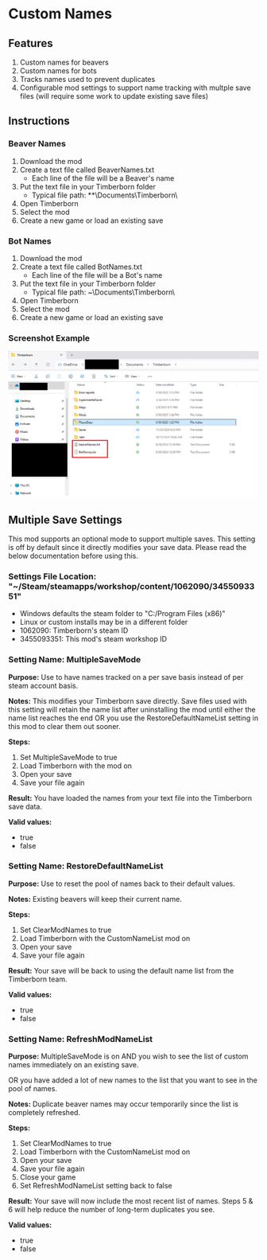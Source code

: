 # Custom Names

## Features
1. Custom names for beavers
1. Custom names for bots
1. Tracks names used to prevent duplicates
1. Configurable mod settings to support name tracking with multple save files (will require some work to update existing save files)

## Instructions

### Beaver Names
1. Download the mod
1. Create a text file called BeaverNames.txt
   -  Each line of the file will be a Beaver's name
1. Put the text file in your Timberborn folder
   -  Typical file path: **\Documents\Timberborn\
1. Open Timberborn
1. Select the mod
1. Create a new game or load an existing save

### Bot Names
1. Download the mod
1. Create a text file called BotNames.txt
   -  Each line of the file will be a Bot's name
1. Put the text file in your Timberborn folder
   -  Typical file path: ~\Documents\Timberborn\
1. Open Timberborn
1. Select the mod
1. Create a new game or load an existing save

### Screenshot Example
![ScreenshotOfTextFilePaths](/FileLocationScreenshot.png)

## Multiple Save Settings
This mod supports an optional mode to support multiple saves. This setting is off by default since it directly modifies your save data. Please read the below documentation before using this.

### Settings File Location: "~/Steam/steamapps/workshop/content/1062090/3455093351"
- Windows defaults the steam folder to "C:/Program Files (x86)"
- Linux or custom installs may be in a different folder
- 1062090: Timberborn's steam ID
- 3455093351: This mod's steam workshop ID

### Setting Name: MultipleSaveMode
**Purpose:** Use to have names tracked on a per save basis instead of per steam account basis.

**Notes:** This modifies your Timberborn save directly. Save files used with this setting will retain the name list after uninstalling the mod until either the name list reaches the end OR you use the RestoreDefaultNameList setting in this mod to clear them out sooner.

**Steps:**
1. Set MultipleSaveMode to true
2. Load Timberborn with the mod on
3. Open your save
4. Save your file again

**Result:** You have loaded the names from your text file into the Timberborn save data.

**Valid values:**
- true
- false 

### Setting Name: RestoreDefaultNameList
**Purpose:** Use to reset the pool of names back to their default values.

**Notes:** Existing beavers will keep their current name.

**Steps:**
1. Set ClearModNames to true
2. Load Timberborn with the CustomNameList mod on
3. Open your save
4. Save your file again

**Result:** Your save will be back to using the default name list from the Timberborn team.

**Valid values:**
- true
- false 

### Setting Name: RefreshModNameList
**Purpose:** MultipleSaveMode is on AND you wish to see the list of custom names immediately on an existing save.

OR you have added a lot of new names to the list that you want to see in the pool of names.

**Notes:** Duplicate beaver names may occur temporarily since the list is completely refreshed.

**Steps:**
1. Set ClearModNames to true
2. Load Timberborn with the CustomNameList mod on
3. Open your save
4. Save your file again
5. Close your game
6. Set RefreshModNameList setting back to false

**Result:** Your save will now include the most recent list of names. Steps 5 & 6 will help reduce the number of long-term duplicates you see.

**Valid values:**
- true
- false 
